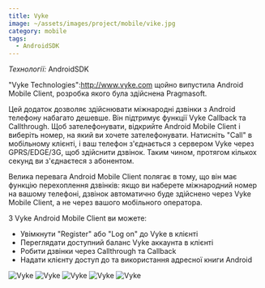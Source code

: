 ```yaml
---
title: Vyke
image: ~/assets/images/project/mobile/vike.jpg
category: mobile
tags:
  - AndroidSDK
---
```


*Технології:* AndroidSDK

"Vyke Technologies":http://www.vyke.com щойно випустила Android Mobile Client, розробка якого була здійснена Pragmasoft.

Цей додаток дозволяє здійснювати міжнародні дзвінки з Android телефону набагато дешевше. Він підтримує функції Vyke Callback та Callthrough. Щоб зателефонувати, відкрийте Android Mobile Client і виберіть номер, на який ви хочете зателефонувати. Натисніть "Call" в мобільному клієнті, і ваш телефон з'єднається з сервером Vyke через GPRS/EDGE/3G, щоб здійснити дзвінок. Таким чином, протягом кількох секунд ви з'єднаєтеся з абонентом.

Велика перевага Android Mobile Client полягає в тому, що він має функцію перехоплення дзвінків: якщо ви наберете міжнародний номер на вашому телефоні, дзвінок автоматично буде здійснено через Vyke Mobile Client, а не через вашого мобільного оператора.

З Vyke Android Mobile Client ви можете:

* Увімкнути "Register" або "Log on" до Vyke в клієнті
* Переглядати доступний баланс Vyke аккаунта в клієнті
* Робити дзвінки через Callthrough та Callback
* Надати клієнту доступ до та використання адресної книги Android

![Vyke](~/assets/images/project/mobile/Vyke-phone-1.png)
![Vyke](~/assets/images/project/mobile/Vyke-phone-2.png)
![Vyke](~/assets/images/project/mobile/Vyke-phone-3.png)
![Vyke](~/assets/images/project/mobile/Vyke-phone-4.png)
![Vyke](~/assets/images/project/mobile/Vyke-tablet-1.png)
